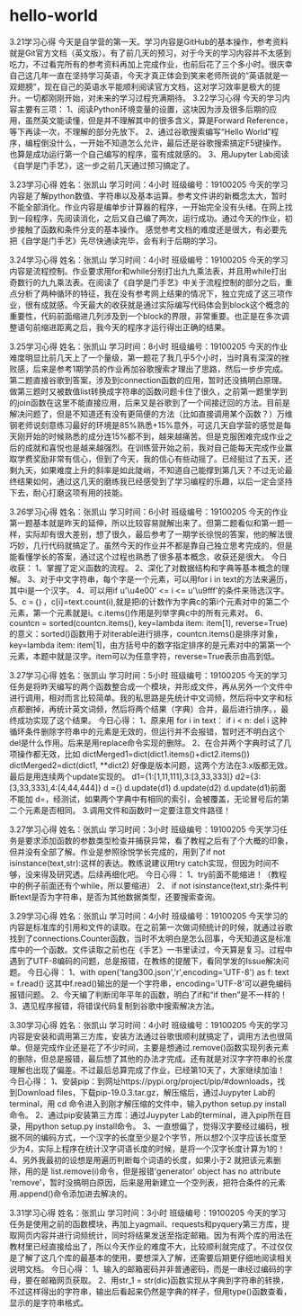 # hello-world
3.21学习心得
今天是自学营的第一天。学习内容是GitHub的基本操作，参考资料就是Git官方文档（英文版）。有了前几天的预习，对于今天的学习内容并不太感到吃力，不过看完所有的参考资料再加上完成作业，也前后花了三个多小时。很庆幸自己这几年一直在坚持学习英语，今天才真正体会到笑来老师所说的“英语就是一双翅膀”，现在自己的英语水平能顺利阅读官方文档，这对学习效率是极大的提升。一切都刚刚开始，对未来的学习过程充满期待。
3.22学习心得
今天的学习内容主要有三项：
1、阅读Python环境变量的设置，这块因为涉及很多后期的应用，虽然英文能读懂，但是并不理解其中的很多含义，算是Forward Reference，等下再读一次，不理解的部分先放下。
2、通过谷歌搜索编写“Hello World”程序，编程倒没什么，一开始不知道怎么允许，最后还是谷歌搜索搞定F5键操作。也算是成功运行第一个自己编写的程序，蛮有成就感的。
3、用Jupyter Lab阅读《自学是门手艺》，这一步之前几天通过预习搞定了。

3.23学习心得
姓名：张凯山
学习时间：4小时
班级编号：19100205
今天的学习内容是了解python数值、字符串以及基本运算。参考文件讲的新概念太大，暂时不能全部消化。作业内容是编单步计算器的程序，一开始完全没有头绪。在网上找到一段程序，先阅读消化，之后又自己编了两次，运行成功。通过今天的作业，初步接触了函数和条件分支的基本操作。
感觉参考文档的难度还是很大，有必要先把《自学是门手艺》先尽快通读完毕，会有利于后期的学习。

3.24学习心得
姓名：张凯山
学习时间：4小时
班级编号：19100205
今天的学习内容是流程控制。作业要求用for和while分别打出九九乘法表，并且用while打出奇数行的九九乘法表。在阅读了《自学是门手艺》中关于流程控制的部分之后，重点分析了两种循环的特征，我在没有参考网上结果的情况下，独立完成了这三项作业，很有成就感。今天最大的收获就是通过实际编写代码体会到block这个概念的重要性，代码前面缩进几列涉及到一个block的界限，非常重要。也正是在多次调整语句前缩进距离之后，我今天的程序才运行得出正确的结果。

3.25学习心得
姓名：张凯山
学习时间：8小时
班级编号：19100205
今天的作业难度明显比前几天上了一个量级，第一题花了我几乎5个小时，当时真有深深的挫败感，后来是参考1期学员的作业再加谷歌搜索才理出了思路，然后一步步完成。第二题直接谷歌到答案，涉及到connection函数的应用，暂时还没搞明白原理。做第三题时又被数值list转换成字符串的函数问题卡住了很久，之前第一题里学到的join函数在这里不能直接应用，后来又是谷歌到了一个间接迂回的方法。目前是解决问题了，但是不知道还有没有更简便的方法（比如直接调用某个函数？）万维钢老师说刻意练习最好的环境是85%熟悉+15%意外，可这几天自学营的感觉是每天刚开始的时候熟悉的成分连15%都不到，越来越痛苦。但是克服困难完成作业之后的成就和喜悦也是越来越强烈。在训练营开始之前，我对自己能每天完成作业赢取学费奖励非常有信心，但到了今天，我的信心有些动摇了。已经挺过了五天，还剩九天，如果难度上升的斜率是如此陡峭，不知道自己能撑到第几天？不过无论最终结果如何，通过这几天的磨练我已经感受到了学习编程的乐趣，以后一定会坚持下去，耐心打磨这项有用的技能。

3.26学习心得
姓名：张凯山
学习时间：6小时
班级编号：19100205
今天的作业第一题基本就是昨天的延伸，所以比较容易就解出来了。但第二题看似和第一题一样，实际却有很大差别，想了很久，最后参考了一期学长徐悦的答案，他的解法很巧妙，几行代码就搞定了。虽然今天的作业并不都是靠自己独立思考完成的，但是能看懂学长的答案，通过这个过程也熟悉了很多基本概念，收获还是很大。
今日收获：
1、掌握了定义函数的流程。
2、深化了对数据结构和字典等基本概念的理解。
3、对于中文字符串，每个字是一个元素，可以用for i in text的方法来遍历，其中i是一个汉字。
4、可以用if u'\u4e00' <= i <= u'\u9fff'的条件来筛选汉字。
5、c =｛｝，c[i]=text.count(i),就是把i的计数作为字典c的第i个元素对中的第二个元素，第一个元素就是i。c.items()作用是列举字典c中的所有元素对。
6、countcn = sorted(countcn.items(), key=lambda item: item[1], reverse=True)的意义：sorted()函数用于对iterable进行排序，countcn.items()是排序对象，key=lambda item: item[1]，由方括号中的数字指定排序的是元素对中的第第一个元素，本题中就是汉字。item可以为任意字符，reverse=True表示由高到低。

3.27学习心得
姓名：张凯山
学习时间：5小时
班级编号：19100205
今天的学习任务是将昨天编写的两个函数整合成一个模块，并形成文件，再从另外一个文件中进行调用，相对而言比较简单。我的私思路是先统计中文词频，然后将中文字和标点都删掉，再统计英文词频，然后将两个结果（字典）合并，最后进行排序。，最终成功实现了这个结果。
今日心得：
1、原来用
for i in text：
    if i < n:
        del i
这种循环条件删除字符串中的元素是无效的，但运行并不会报错，暂时还不明白这个del是什么作用。后来是用replace命令实现的删除。
2、在合并两个字典时试了几项操作都无效，比如
dictMerged1=dict(dict1.items()+dict2.items())
dictMerged2=dict(dict1, **dict2)
好像是版本问题，这两个方法在3.x版都无效。最后是用连续两个update实现的。
d1={1:[1,11,111],3:[3,33,333]}
d2={3:[3,33,333],4:[4,44,444]}
d ={}
d.update(d1)
d.update(d2)
d.update(d1)前面不能加 d=，经测试，如果两个字典中有相同的索引，会被覆盖，无论冒号后的第二个元素是否相同。
3.调用文件和函数时一定要注意文件路径！

3.27学习心得
姓名：张凯山
学习时间：3小时
班级编号：19100205
今天学习任务是要求添加函数的参数类型检查并捕获异常，看了教程之后有了个大概的印象，但并没有全部了解。作业是参照徐悦学长完成的，用到了if not isinstance(text,str):这样的表达。教练说建议用try catch实现，但因为时间不够，没来得及研究透。后续再细化吧。
今日心得：
1、try前面不能缩进！（教程中的例子前面还有个while，所以要缩进）
2、 if not isinstance(text,str):条件判断text是否为字符串，是否为其他数据类型，还要搜索查询。


3.29学习心得
姓名：张凯山
学习时间：4小时
班级编号：19100205
今天学习的内容是标准库的引用和文件的读取。在之前第一次做词频统计的时候，就通过谷歌找到了connections.Counter函数，当时不太明白是怎么回事，今天知道这是标准库中的一个函数。文件读取之前也在《手艺》一书里读过，今天算是复习。过程中遇到了UTF-8编码的问题，总是报错，在教练的提醒下，看同学发的Issue解决问题。
今日心得：
1、with open('tang300.json','r',encoding='UTF-8') as f:
    text = f.read()
这其中f.read()输出的是一个字符串，encoding='UTF-8'可以避免编码报错问题。
2、今天编了判断闰年平年的函数，明白了if和“if then”是不一样的！
3、遇见程序报错，将错误代码复制到谷歌中搜索解决方法。

3.30学习心得
姓名：张凯山
学习时间：4小时
班级编号：19100205
今天的学习内容是安装和调用第三方库，安装方法通过谷歌很顺利就搞定了，调用方法也很简单。但是完成作业还是花了不少时间，主要是想通过.remove()函数实现列表元素的删除，但总是报错，最后想了其他的办法才完成。还有就是对汉字字符串的长度理解也出现了偏差。不过最后总算完成了作业，已经第10天了，大家继续加油！
今日心得：
1、安装pip：到网址https://pypi.org/project/pip/#downloads，找到Download files，下载pip-19.0.3.tar.gz，解压缩后，通过Juypyter Lab的terminal，用 cd 命令进入到刚才解压缩的文件中，输入python setup.py install命令。
2、通过pip安装第三方库：通过Juypyter Lab的terminal，进入pip所在目录，用python setup.py install命令。
3、一直想偏了，觉得汉字要经过编码，根据不同的编码方式，一个汉字的长度至少是2个字节，所以想2个汉字应该长度至少为4，实际上程序在统计汉字词语长度的时候，是将一个汉字长度计算为1的！
4、另外我最初的设想是用遍历判断每个词语的长度，如果小于2 就把该元素删除，用的是 list.remove(i)命令，但是报错'generator' object has no attribute 'remove'，暂时没搞明白原因，后来是用新建立一个空列表，把符合条件的元素用.append()命令添加进去解决的。

3.31学习心得
姓名：张凯山
学习时间：3小时
班级编号：19100205
今天的学习任务是使用之前的函数模块，再加上yagmail、requests和pyquery第三方库，提取网页内容并进行词频统计，同时将结果发送至指定邮箱。因为有两个库的用法在教材里已经直接给出了，所以今天作业的难度不大，比较顺利就完成了。不过仅仅是了解了这几个库的最基本的使用，要想深入了解，还需要后期更仔细地阅读相关说明文档。
今日心得：
1、输入的邮箱密码并非普通密码，而是一串经过编码的字母，要在邮箱网页获取。
2、用str_1 = str(dic)函数实现从字典到字符串的转换，不过这样得出的字符串，输出后看起来仍然是字典的样子，但用type()函数查看，显示的是字符串格式。
